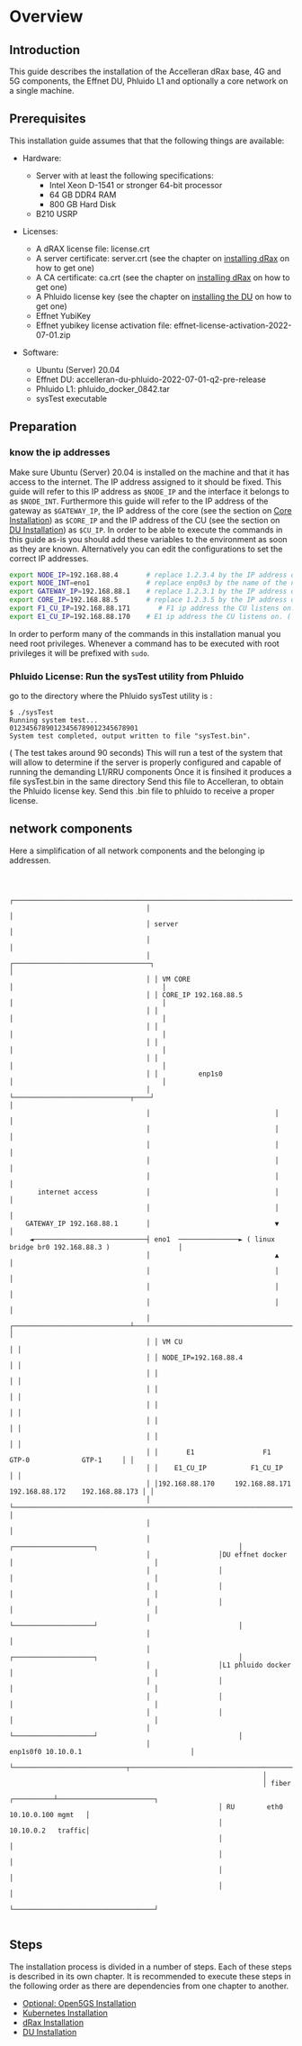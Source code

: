 # Overview

## Introduction

This guide describes the installation of the Accelleran dRax base, 4G and 5G components, the Effnet DU, Phluido L1 and optionally a core network on a single machine.

## Prerequisites

This installation guide assumes that that the following things are available:

* Hardware:
	* Server with at least the following specifications:
		* Intel Xeon D-1541 or stronger 64-bit processor
		* 64 GB DDR4 RAM
		* 800 GB Hard Disk
	* B210 USRP
* Licenses:
	* A dRAX license file: license.crt
	* A server certificate: server.crt (see the chapter on [installing dRax](/drax-docs/drax-install/) on how to get one)
	* A CA certificate: ca.crt (see the chapter on [installing dRax](/drax-docs/drax-install/) on how to get one)
	* A Phluido license key (see the chapter on [installing the DU](/drax-docs/du-install/) on how to get one)
	* Effnet YubiKey 
	* Effnet yubikey license activation file: effnet-license-activation-2022-07-01.zip
	
* Software:
	* Ubuntu (Server) 20.04
	* Effnet DU: accelleran-du-phluido-2022-07-01-q2-pre-release
	* Phluido L1: phluido_docker_0842.tar
	* sysTest executable 

## Preparation

### know the ip addresses
Make sure Ubuntu (Server) 20.04 is installed on the machine and that it has access to the internet.
The IP address assigned to it should be fixed.
This guide will refer to this IP address as `$NODE_IP` and the interface it belongs to as `$NODE_INT`.
Furthermore this guide will refer to the IP address of the gateway as `$GATEWAY_IP`, the IP address of the core (see the section on [Core Installation](/drax-docs/core-install/)) as `$CORE_IP` and the IP address of the CU (see the section on [DU Installation](/drax-docs/du-install/)) as `$CU_IP`.
In order to be able to execute the commands in this guide as-is you should add these variables to the environment as soon as they are known.
Alternatively you can edit the configurations to set the correct IP addresses. 

``` bash
export NODE_IP=192.168.88.4       # replace 1.2.3.4 by the IP address of the node
export NODE_INT=eno1              # replace enp0s3 by the name of the network interface that has IP $NODE_IP
export GATEWAY_IP=192.168.88.1    # replace 1.2.3.1 by the IP address of the gateway
export CORE_IP=192.168.88.5       # replace 1.2.3.5 by the IP address of the core
export F1_CU_IP=192.168.88.171       # F1 ip address the CU listens on. ( used in port range of the loadbalancer and creation of the CUCP)
export E1_CU_IP=192.168.88.170    # E1 ip address the CU listens on. ( used in port range of the loadbalancer and creation of the CUCP)
```

In order to perform many of the commands in this installation manual you need root privileges.
Whenever a command has to be executed with root privileges it will be prefixed with `sudo`.

### Phluido License: Run the sysTest utility from Phluido
go to the directory where the Phluido sysTest utility is :

```
$ ./sysTest 
Running system test...
01234567890123456789012345678901
System test completed, output written to file "sysTest.bin".
```

( The test takes around 90 seconds) This will run a test of the system that will allow to determine if the server is properly configured and capable of running the demanding L1/RRU components Once it is finsihed it produces a file sysTest.bin in the same directory Send this file to Accelleran, 
to obtain the Phluido license key. Send this .bin file to phluido to receive a proper license.


## network components
Here a simplification of all network components and the belonging ip addressen. 
```


                                  ┌──────────────────────────────────────────────────────────────────────────┐
                                  │                                                                          │
                                  │ server                                                                   │
                                  │                                                                          │
                                  │ ┌──────────────────────────────────┐                                     │
                                  │ │ VM CORE                          │                                     │
                                  │ │ CORE_IP 192.168.88.5             │                                     │
                                  │ │                                  │                                     │
                                  │ │                                  │                                     │
                                  │ │                                  │                                     │
                                  │ │                                  │                                     │
                                  │ │          enp1s0                  │                                     │
                                  │ └─────────────────────────────┬────┘                                     │
                                  │                               │                                          │
                                  │                               │                                          │
                                  │                               │                                          │
                                  │                               │                                          │
                                  │                               │                                          │
       internet access            │                               │                                          │
                                  │                               │                                          │
    GATEWAY_IP 192.168.88.1       │                               ▼                                          │
     ◄────────────────────────────┤ eno1  ───────────────► ( linux bridge br0 192.168.88.3 )                 │
                                  │                               ▲                                          │
                                  │                               │                                          │
                                  │                               │                                          │
                                  │                               │                                          │
                                  │ ┌─────────────────────────────┴────────────────────────────────────────┐ │
                                  │ │ VM CU                                                                │ │
                                  │ │ NODE_IP=192.168.88.4                                                 │ │
                                  │ │                                                                      │ │
                                  │ │                                                                      │ │
                                  │ │                                                                      │ │
                                  │ │                                                                      │ │
                                  │ │                                                                      │ │
                                  │ │       E1                 F1              GTP-0             GTP-1     │ │
                                  │ │    E1_CU_IP           F1_CU_IP                                       │ │
                                  │ │192.168.88.170     192.168.88.171    192.168.88.172    192.168.88.173 │ │
                                  │ └──────────────────────────────────────────────────────────────────────┘ │
                                  │                                                                          │
                                  │                 ┌────────────────────┐                                   │
                                  │                 │DU effnet docker    │                                   │
                                  │                 │                    │                                   │
                                  │                 │                    │                                   │
                                  │                 │                    │                                   │
                                  │                 └────────────────────┘                                   │
                                  │                                                                          │
                                  │                 ┌────────────────────┐                                   │
                                  │                 │L1 phluido docker   │                                   │
                                  │                 │                    │                                   │
                                  │                 │                    │                                   │
                                  │                 │                    │                                   │
                                  │                 └────────────────────┘                                   │
                                  │                             enp1s0f0 10.10.0.1                           │
                                  └────────────────────────────┬─────────────────────────────────────────────┘
                                                               │
                                                               │ fiber
                                                    ┌──────────┴────────────────────────┐
                                                    │ RU        eth0 10.10.0.100 mgmt   │
                                                    │                10.10.0.2   traffic│
                                                    │                                   │
                                                    │                                   │
                                                    │                                   │
                                                    │                                   │
                                                    └───────────────────────────────────┘


```

## Steps

The installation process is divided in a number of steps.
Each of these steps is described in its own chapter.
It is recommended to execute these steps in the following order as there are dependencies from one chapter to another.

* [Optional: Open5GS Installation](/drax-docs/core-install/)
* [Kubernetes Installation](/drax-docs/kubernetes-install/)
* [dRax Installation](/drax-docs/drax-install/)
* [DU Installation](/drax-docs/du-install/)
